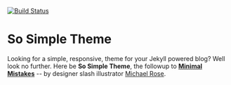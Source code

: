 [![Build Status](https://travis-ci.org/packsaddle/easy.packsaddle.org.svg?branch=gh-pages)](https://travis-ci.org/packsaddle/easy.packsaddle.org)


# So Simple Theme

Looking for a simple, responsive, theme for your Jekyll powered blog? Well look no further. Here be **So Simple Theme**, the followup to [**Minimal Mistakes**](http://mmistakes.github.io/minimal-mistakes/) -- by designer slash illustrator [Michael Rose](http://mademistakes.com).
